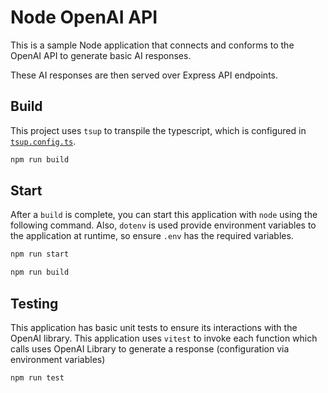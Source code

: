 # Node OpenAI API

This is a sample Node application that connects and conforms to the OpenAI API to generate basic AI responses.

These AI responses are then served over Express API endpoints.


## Build

This project uses `tsup` to transpile the typescript, which is configured in [`tsup.config.ts`](./tsup.config.ts).

```zsh
npm run build
```

## Start

After a `build` is complete, you can start this application with `node` using the following command. Also, `dotenv` is
used provide environment variables to the application at runtime, so ensure `.env` has the required variables.

```zsh
npm run start
```

```zsh
npm run build
```

## Testing

This application has basic unit tests to ensure its interactions with the OpenAI library. This application uses `vitest`
to invoke each function which calls uses OpenAI Library to generate a response (configuration via environment variables)

```zsh
npm run test
```
